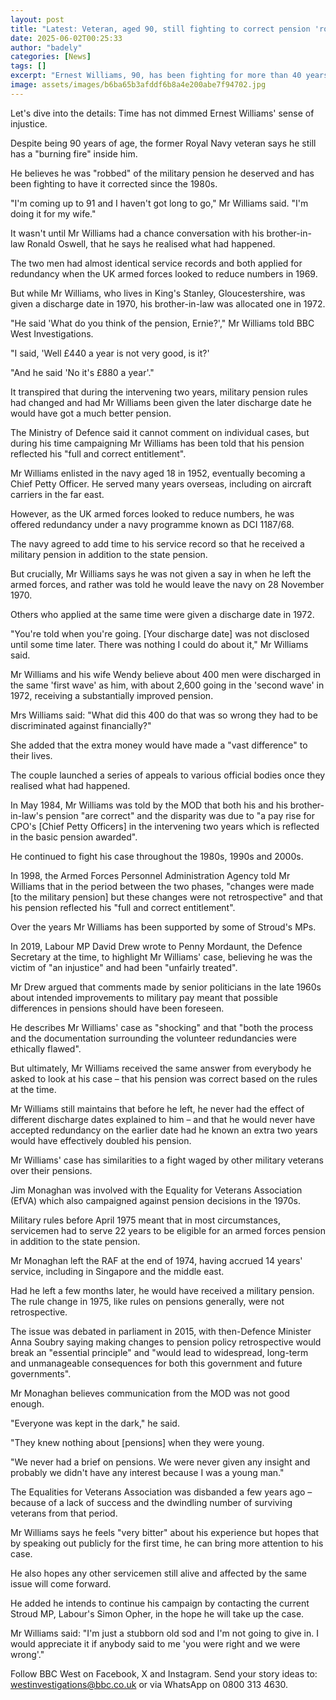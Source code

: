 ```yaml
---
layout: post
title: "Latest: Veteran, aged 90, still fighting to correct pension 'robbery'"
date: 2025-06-02T00:25:33
author: "badely"
categories: [News]
tags: []
excerpt: "Ernest Williams, 90, has been fighting for more than 40 years to get the pension he says he deserves."
image: assets/images/b6ba65b3afddf6b8a4e200abe7f94702.jpg
---
```


Let's dive into the details: Time has not dimmed Ernest Williams' sense of injustice.

Despite being 90 years of age, the former Royal Navy veteran says he still has a "burning fire" inside him.

He believes he was "robbed" of the military pension he deserved and has been fighting to have it corrected since the 1980s.

"I'm coming up to 91 and I haven't got long to go," Mr Williams said. "I'm doing it for my wife."

It wasn't until Mr Williams had a chance conversation with his brother-in-law Ronald Oswell, that he says he realised what had happened.

The two men had almost identical service records and both applied for redundancy when the UK armed forces looked to reduce numbers in 1969.

But while Mr Williams, who lives in King's Stanley, Gloucestershire, was given a discharge date in 1970, his brother-in-law was allocated one in 1972.

"He said 'What do you think of the pension, Ernie?'," Mr Williams told BBC West Investigations.

"I said, 'Well £440 a year is not very good, is it?'

"And he said 'No it's £880 a year'."

It transpired that during the intervening two years, military pension rules had changed and had Mr Williams been given the later discharge date he would have got a much better pension.

The Ministry of Defence said it cannot comment on individual cases, but during his time campaigning Mr Williams has been told that his pension reflected his "full and correct entitlement".

Mr Williams enlisted in the navy aged 18 in 1952, eventually becoming a Chief Petty Officer. He served many years overseas, including on aircraft carriers in the far east.

However, as the UK armed forces looked to reduce numbers, he was offered redundancy under a navy programme known as DCI 1187/68.

The navy agreed to add time to his service record so that he received a military pension in addition to the state pension.

But crucially, Mr Williams says he was not given a say in when he left the armed forces, and rather was told he would leave the navy on 28 November 1970.

Others who applied at the same time were given a discharge date in 1972.

"You're told when you're going. [Your discharge date] was not disclosed until some time later. There was nothing I could do about it," Mr Williams said.

Mr Williams and his wife Wendy believe about 400 men were discharged in the same 'first wave' as him, with about 2,600 going in the 'second wave' in 1972, receiving a substantially improved pension.

Mrs Williams said: "What did this 400 do that was so wrong they had to be discriminated against financially?"

She added that the extra money would have made a "vast difference" to their lives.

The couple launched a series of appeals to various official bodies once they realised what had happened.

In May 1984, Mr Williams was told by the MOD that both his and his brother-in-law's pension "are correct" and the disparity was due to "a pay rise for CPO's [Chief Petty Officers] in the intervening two years which is reflected in the basic pension awarded".

He continued to fight his case throughout the 1980s, 1990s and 2000s.

In 1998, the Armed Forces Personnel Administration Agency told Mr Williams that in the period between the two phases, "changes were made [to the military pension] but these changes were not retrospective" and that his pension reflected his "full and correct entitlement".

Over the years Mr Williams has been supported by some of Stroud's MPs.

In 2019, Labour MP David Drew wrote to Penny Mordaunt, the Defence Secretary at the time, to highlight Mr Williams' case, believing he was the victim of "an injustice" and had been "unfairly treated".

Mr Drew argued that comments made by senior politicians in the late 1960s about intended improvements to military pay meant that possible differences in pensions should have been foreseen.

He describes Mr Williams' case as "shocking" and that "both the process and the documentation surrounding the volunteer redundancies were ethically flawed".

But ultimately, Mr Williams received the same answer from everybody he asked to look at his case – that his pension was correct based on the rules at the time.

Mr Williams still maintains that before he left, he never had the effect of different discharge dates explained to him – and that he would never have accepted redundancy on the earlier date had he known an extra two years would have effectively doubled his pension.

Mr Williams' case has similarities to a fight waged by other military veterans over their pensions.

Jim Monaghan was involved with the Equality for Veterans Association (EfVA) which also campaigned against pension decisions in the 1970s.

Military rules before April 1975 meant that in most circumstances, servicemen had to serve 22 years to be eligible for an armed forces pension in addition to the state pension.

Mr Monaghan left the RAF at the end of 1974, having accrued 14 years' service, including in Singapore and the middle east.

Had he left a few months later, he would have received a military pension. The rule change in 1975, like rules on pensions generally, were not retrospective.

The issue was debated in parliament in 2015, with then-Defence Minister Anna Soubry saying making changes to pension policy retrospective would break an "essential principle" and "would lead to widespread, long-term and unmanageable consequences for both this government and future governments".

Mr Monaghan believes communication from the MOD was not good enough.

"Everyone was kept in the dark," he said.

"They knew nothing about [pensions] when they were young.

"We never had a brief on pensions. We were never given any insight and probably we didn't have any interest because I was a young man."

The Equalities for Veterans Association was disbanded a few years ago – because of a lack of success and the dwindling number of surviving veterans from that period.

Mr Williams says he feels "very bitter" about his experience but hopes that by speaking out publicly for the first time, he can bring more attention to his case.

He also hopes any other servicemen still alive and affected by the same issue will come forward.

He added he intends to continue his campaign by contacting the current Stroud MP, Labour's Simon Opher, in the hope he will take up the case.

Mr Williams said: "I'm just a stubborn old sod and I'm not going to give in. I would appreciate it if anybody said to me 'you were right and we were wrong'."

Follow BBC West on Facebook, X and Instagram. Send your story ideas to: westinvestigations@bbc.co.uk or via WhatsApp on 0800 313 4630.

